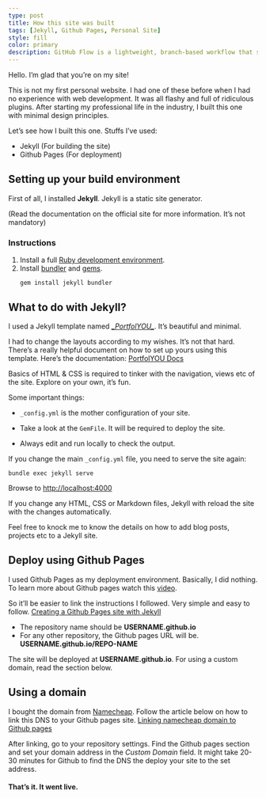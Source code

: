 ```yaml
---
type: post
title: How this site was built
tags: [Jekyll, Github Pages, Personal Site]
style: fill
color: primary
description: GitHub Flow is a lightweight, branch-based workflow that supports teams and projects where deployments are made regularly. This guide explains how and why GitHub Flow works.
---
```


<p>Hello. I’m glad that you’re on my site!</p>

<p>This is not my first personal website. I had one of these before when I had no experience with web development. It was all flashy and full of ridiculous plugins. After starting my professional life in the industry, I built this one with minimal design principles.</p>

<p>Let’s see how I built this one. Stuffs I’ve used:</p>

<ul>
  <li>Jekyll (For building the site)</li>
  <li>Github Pages (For deployment)</li>
</ul>

<h2 id="setting-up-your-build-environment">Setting up your build environment</h2>

<p>First of all, I installed <strong>Jekyll</strong>. Jekyll is a static site generator.</p>

<p>(Read the documentation on the official site for more information. It’s not mandatory)</p>

<h3 id="instructions">Instructions</h3>

<ol>
  <li>Install a full <a href="https://www.ruby-lang.org/en/documentation/installation">Ruby development environment</a>.</li>
  <li>Install <a href="https://jekyllrb.com/docs/ruby-101/#bundler">bundler</a> and <a href="https://jekyllrb.com/docs/ruby-101/#gems">gems</a>.
    <div class="language-plaintext highlighter-rouge">
<div class="highlight"><pre class="highlight"><code>gem install jekyll bundler
</code></pre></div>    </div>
  </li>
</ol>

<h2 id="what-to-do-with-jekyll">What to do with Jekyll?</h2>

<p>I used a Jekyll template named <a href="https://github.com/YoussefRaafatNasry/portfolYOU"><em>_PortfolYOU_</em></a>. It’s beautiful and minimal.</p>

<p>I had to change the layouts according to my wishes. It’s not that hard. There’s a really helpful document on how to set up yours using this template. 
Here’s the documentation: <a href="https://youssefraafatnasry.me/portfolYOU/docs/">PortfolYOU Docs</a></p>

<p>Basics of HTML &amp; CSS is required to tinker with the navigation, views etc of the site. Explore on your own, it’s fun.</p>

<p>Some important things:</p>

<ul>
  <li>
    <p><code class="language-plaintext highlighter-rouge">_config.yml</code> is the mother configuration of your site.</p>
  </li>
  <li>
    <p>Take a look at the <code class="language-plaintext highlighter-rouge">GemFile</code>. It will be required to deploy the site.</p>
  </li>
  <li>
    <p>Always edit and run locally to check the output.</p>
  </li>
</ul>

<p>If you change the main <code class="language-plaintext highlighter-rouge">_config.yml</code> file, you need to serve the site again:</p>

<div class="language-plaintext highlighter-rouge"><div class="highlight"><pre class="highlight"><code>bundle exec jekyll serve
</code></pre></div></div>
<p>Browse to <a href="http://localhost:4000" target="_blank">http://localhost:4000</a></p>

<p>If you change any HTML, CSS or Markdown files, Jekyll with reload the site with the changes automatically.</p>

<p>Feel free to knock me to know the details on how to add blog posts, projects etc to a Jekyll site.</p>

<h2 id="deploy-using-github-pages">Deploy using Github Pages</h2>

<p>I used Github Pages as my deployment environment. Basically, I did nothing. To learn more about Github pages watch this <a href="https://www.youtube.com/watch?=1&amp;v=2MsN8gpT6jY">video</a>.</p>

<p>So it’ll be easier to link the instructions I followed. Very simple and easy to follow.
<a href="https://help.github.com/en/github/working-with-github-pages/creating-a-github-pages-site-with-jekyll">Creating a Github Pages site with Jekyll</a></p>

<ul>
  <li>The repository name should be <strong>USERNAME.github.io</strong>
</li>
  <li>For any other repository, the Github pages URL will be. <strong>USERNAME.github.io/REPO-NAME</strong>
</li>
</ul>

<p>The site will be deployed at <strong>USERNAME.github.io</strong>. For using a custom domain, read the section below.</p>

<h2 id="using-a-domain">Using a domain</h2>

<p>I bought the domain from <a href="https://www.namecheap.com/">Namecheap</a>. Follow the article below on how to link this DNS to your Github pages site.
<a href="https://www.namecheap.com/support/knowledgebase/article.aspx/9645/2208/how-do-i-link-my-domain-to-github-pages">Linking namecheap domain to Github pages</a></p>

<p>After linking, go to your repository settings. Find the Github pages section and set your domain address in the <em>Custom Domain</em> field.
It might take 20-30 minutes for Github to find the DNS the deploy your site to the set address.</p>

<h4 id="thats-it-it-went-live">That’s it. It went live.</h4>



<p>
  <br>
  
  

</p>